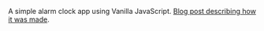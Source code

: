 A simple alarm clock app using Vanilla JavaScript. [Blog post describing how it was made](https://jasonrhowie.com/blog/2019/02/alarm-clock/).